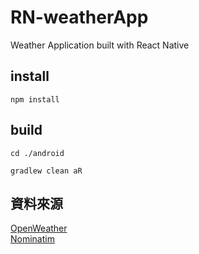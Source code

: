 # RN-weatherApp

Weather Application built with React Native

## install

`npm install`

## build

`cd ./android`

`gradlew clean aR`

## 資料來源

[OpenWeather](https://openweathermap.org/)  
[Nominatim](https://nominatim.org/)
